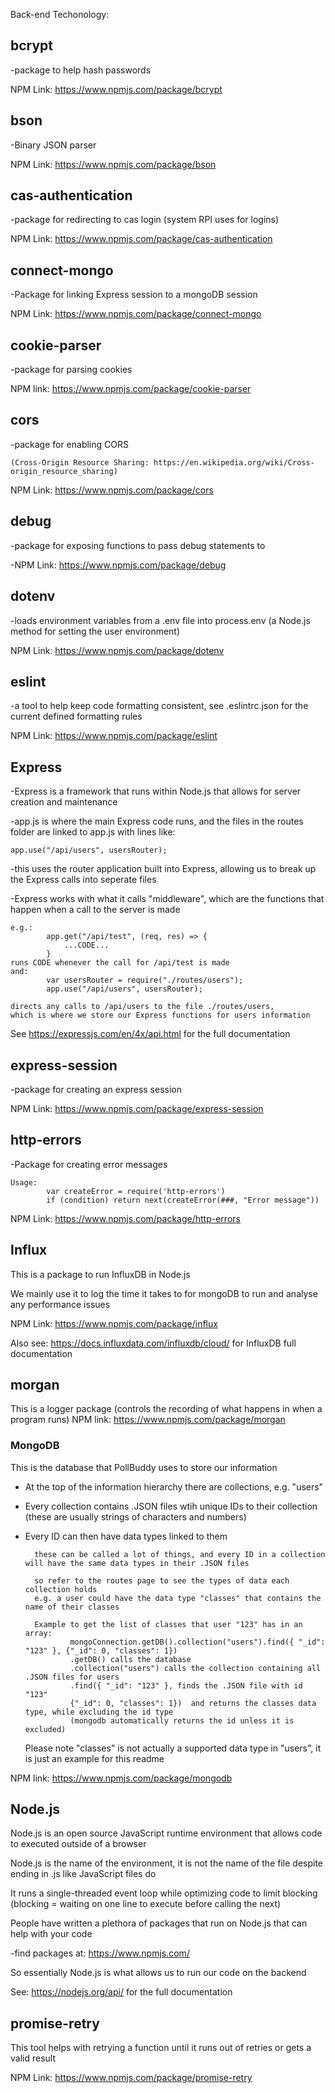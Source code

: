 Back-end Techonology:


## bcrypt
-package to help hash passwords

NPM Link: https://www.npmjs.com/package/bcrypt



## bson
-Binary JSON parser

NPM Link: https://www.npmjs.com/package/bson



## cas-authentication
-package for redirecting to cas login (system RPI uses for logins)

NPM Link: https://www.npmjs.com/package/cas-authentication



## connect-mongo
-Package for linking Express session to a mongoDB session

NPM Link: https://www.npmjs.com/package/connect-mongo



## cookie-parser
-package for parsing cookies

NPM link: https://www.npmjs.com/package/cookie-parser



## cors
-package for enabling CORS 

    (Cross-Origin Resource Sharing: https://en.wikipedia.org/wiki/Cross-origin_resource_sharing)

NPM Link: https://www.npmjs.com/package/cors



## debug
-package for exposing functions to pass debug statements to

-NPM Link: https://www.npmjs.com/package/debug



## dotenv
-loads environment variables from a .env file into process.env (a Node.js method for setting the user environment)

NPM Link: https://www.npmjs.com/package/dotenv



## eslint
-a tool to help keep code formatting consistent, see .eslintrc.json for the current defined formatting rules 

NPM Link: https://www.npmjs.com/package/eslint



## Express
-Express is a framework that runs within Node.js that allows for server creation and maintenance

-app.js is where the main Express code runs, and the files in the routes folder are linked to app.js with lines like:

    app.use("/api/users", usersRouter);
-this uses the router application built into Express, allowing us to break up the Express calls into seperate files 

-Express works with what it calls "middleware", which are the functions that happen when a call to the server is made

    e.g.:   
            app.get("/api/test", (req, res) => {
                ...CODE...
            }
    runs CODE whenever the call for /api/test is made
    and:    
            var usersRouter = require("./routes/users");
            app.use("/api/users", usersRouter);

    directs any calls to /api/users to the file ./routes/users, 
    which is where we store our Express functions for users information
See     https://expressjs.com/en/4x/api.html    for the full documentation



## express-session
-package for creating an express session

NPM Link: https://www.npmjs.com/package/express-session



## http-errors
-Package for creating error messages

    Usage: 
            var createError = require('http-errors')
            if (condition) return next(createError(###, "Error message"))

NPM Link: https://www.npmjs.com/package/http-errors



## Influx
This is a package to run InfluxDB in Node.js

We mainly use it to log the time it takes to for mongoDB to run and analyse any performance issues

NPM Link: https://www.npmjs.com/package/influx

Also see: https://docs.influxdata.com/influxdb/cloud/ for InfluxDB full documentation



## morgan
This is a logger package (controls the recording of what happens in when a program runs)
NPM link: https://www.npmjs.com/package/morgan



### MongoDB
This is the database that PollBuddy uses to store our information

- At the top of the information hierarchy there are collections, e.g. "users"

- Every collection contains .JSON files wtih unique IDs to their collection 
    (these are usually strings of characters and numbers)

- Every ID can then have data types linked to them

        these can be called a lot of things, and every ID in a collection will have the same data types in their .JSON files

        so refer to the routes page to see the types of data each collection holds
        e.g. a user could have the data type "classes" that contains the name of their classes

        Example to get the list of classes that user "123" has in an array: 
                mongoConnection.getDB().collection("users").find({ "_id": "123" }, {"_id": 0, "classes": 1})
                .getDB() calls the database
                .collection("users") calls the collection containing all .JSON files for users
                .find({ "_id": "123" }, finds the .JSON file with id "123"
                {"_id": 0, "classes": 1})  and returns the classes data type, while excluding the id type 
                (mongodb automatically returns the id unless it is excluded)

    Please note "classes" is not actually a supported data type in "users", it is just an example for this readme

NPM link: https://www.npmjs.com/package/mongodb



## Node.js
Node.js is an open source JavaScript runtime environment that allows code to executed outside of a browser

Node.js is the name of the environment, it is not the name of the file despite ending in .js like JavaScript files do

It runs a single-threaded event loop while optimizing code to limit blocking 
    (blocking = waiting on one line to execute before calling the next)

People have written a plethora of packages that run on Node.js that can help with your code

-find packages at: https://www.npmjs.com/

So essentially Node.js is what allows us to run our code on the backend

See:    https://nodejs.org/api/     for the full documentation



## promise-retry
This tool helps with retrying a function until it runs out of retries or gets a valid result

NPM Link: https://www.npmjs.com/package/promise-retry

